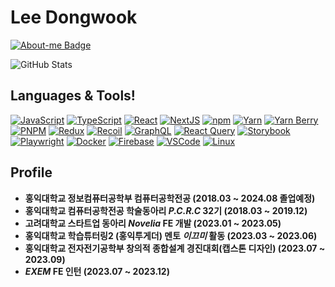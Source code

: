 # Lee Dongwook

[![About-me Badge](https://img.shields.io/badge/-About%20me-000000?style=flat-square)](https://lee-dongwook.github.io)

![GitHub Stats](https://github-readme-stats.vercel.app/api?username=Lee-Dongwook&theme=tokyonight)



## Languages & Tools!
[![JavaScript](https://img.shields.io/badge/JavaScript-%23F7DF1E?style=flat&logo=javascript&logoColor=black)](https://developer.mozilla.org/en-US/docs/Web/JavaScript)
[![TypeScript](https://img.shields.io/badge/TypeScript-%233178C6?style=flat&logo=typescript&logoColor=white)](https://www.typescriptlang.org/)
[![React](https://img.shields.io/badge/React-%2361DAFB?style=flat&logo=react&logoColor=white)](https://reactjs.org/)
[![NextJS](https://img.shields.io/badge/Next.js-%23000000?style=flat&logo=next.js&logoColor=white)](https://nextjs.org/)
[![npm](https://img.shields.io/badge/npm-%23CB3837?style=flat&logo=npm&logoColor=white)](https://www.npmjs.com/)
[![Yarn](https://img.shields.io/badge/Yarn-%232C8EBB?style=flat&logo=yarn&logoColor=white)](https://yarnpkg.com/)
[![Yarn Berry](https://img.shields.io/badge/Yarn_Berry-%232C8EBB?style=flat&logo=yarn&logoColor=white)](https://yarnpkg.com/features/berry)
[![PNPM](https://img.shields.io/badge/PNPM-%23F53838?style=flat&logo=pnpm&logoColor=white)](https://pnpm.io/)
[![Redux](https://img.shields.io/badge/Redux-%23764ABC?style=flat&logo=redux&logoColor=white)](https://redux.js.org/)
[![Recoil](https://img.shields.io/badge/Recoil-%2384BCD8?style=flat&logo=recoil&logoColor=white)](https://recoiljs.org/)
[![GraphQL](https://img.shields.io/badge/GraphQL-%23E10098?style=flat&logo=graphql&logoColor=white)](https://graphql.org/)
[![React Query](https://img.shields.io/badge/React_Query-%2385d0d3?style=flat&logo=react-query&logoColor=white)](https://react-query.tanstack.com/)
[![Storybook](https://img.shields.io/badge/Storybook-%23FF4785?style=flat&logo=storybook&logoColor=white)](https://storybook.js.org/)
[![Playwright](https://img.shields.io/badge/Playwright-%231099FF?style=flat&logo=playwright&logoColor=white)](https://playwright.dev/)
[![Docker](https://img.shields.io/badge/Docker-%232496ED?style=flat&logo=docker&logoColor=white)](https://www.docker.com/)
[![Firebase](https://img.shields.io/badge/Firebase-%23FFCA28?style=flat&logo=firebase&logoColor=black)](https://firebase.google.com/)
[![VSCode](https://img.shields.io/badge/VS_Code-%23007ACC?style=flat&logo=visual-studio-code&logoColor=white)](https://code.visualstudio.com/)
[![Linux](https://img.shields.io/badge/Linux-%23FCC624?style=flat&logo=linux&logoColor=black)](https://www.linux.org/)



## Profile
- **홍익대학교 정보컴퓨터공학부 컴퓨터공학전공 (2018.03 ~ 2024.08 졸업예정)**
- **홍익대학교 컴퓨터공학전공 학술동아리 _P.C.R.C_ 32기 (2018.03 ~ 2019.12)**
- **고려대학교 스타트업 동아리 _Novelia_ FE 개발 (2023.01 ~ 2023.05)**
- **홍익대학교 학습튜터링2 (홍익투게더) 멘토 _이끄미_ 활동 (2023.03 ~ 2023.06)**
- **홍익대학교 전자전기공학부 창의적 종합설계 경진대회(캡스톤 디자인) (2023.07 ~ 2023.09)** 
- **_EXEM_ FE 인턴 (2023.07 ~ 2023.12)**

